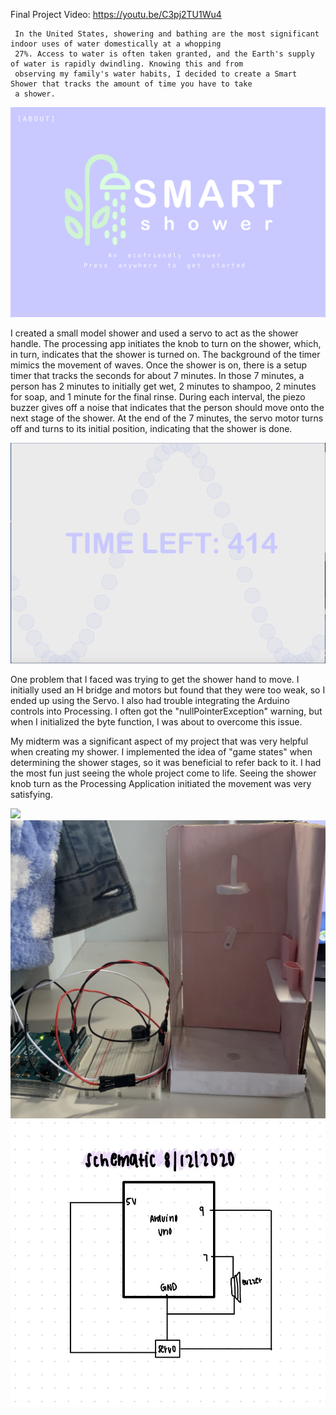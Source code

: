 Final Project Video: https://youtu.be/C3pj2TU1Wu4

     In the United States, showering and bathing are the most significant indoor uses of water domestically at a whopping 
     27%. Access to water is often taken granted, and the Earth's supply of water is rapidly dwindling. Knowing this and from 
     observing my family's water habits, I decided to create a Smart Shower that tracks the amount of time you have to take 
     a shower. 

![](/finalProjectSummer2020/welcomeShower.png)

I created a small model shower and used a servo to act as the shower handle. The processing app initiates the knob to turn on the shower, which, in turn, indicates that the shower is turned on. The background of the timer mimics the movement of waves. Once the shower is on, there is a setup timer that tracks the seconds for about 7 minutes. In those 7 minutes, a person has 2 minutes to initially get wet, 2 minutes to shampoo, 2 minutes for soap, and 1 minute for the final rinse. During each interval, the piezo buzzer gives off a noise that indicates that the person should move onto the next stage of the shower.  At the end of the 7 minutes, the servo motor turns off and turns to its initial position, indicating that the shower is done.

![](/finalProjectSummer2020/timerSmartShower.png)

One problem that I faced was trying to get the shower hand to move. I initially used an H bridge and motors but found that they were too weak, so I ended up using the Servo. I also had trouble integrating the Arduino controls into Processing. I often got the "nullPointerException" warning, but when I initialized the byte function, I was about to overcome this issue.

My midterm was a significant aspect of my project that was very helpful when creating my shower. I implemented the idea of "game states" when determining the shower stages, so it was beneficial to refer back to it. I had the most fun just seeing the whole project come to life. Seeing the shower knob turn as the Processing Application initiated the movement was very satisfying.

![](/finalProjectSummer2020/smartShowerProduct0.PNG)
![](/finalProjectSummer2020/smartShowerProduct1.PNG)
![](/finalProjectSummer2020/smartShowerSchematic.JPG)

